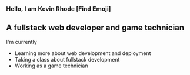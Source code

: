 ### Hello, I am Kevin Rhode [Find Emoji]

## A fullstack web developer and game technician
I'm currently  
 - Learning more about web development and deployment
 - Taking a class about fullstack development
 - Working as a game technician

